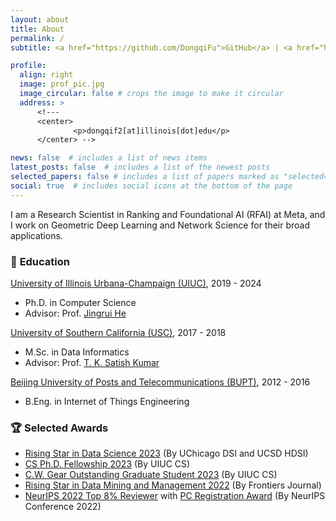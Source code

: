 ```yaml
---
layout: about
title: About
permalink: /
subtitle: <a href="https://github.com/DongqiFu">GitHub</a> | <a href="https://scholar.google.com/citations?user=WByXZAcAAAAJ&hl=en">Google Scholar</a> | <a href="https://twitter.com/DongqiFu_UIUC">Twitter</a>

profile:
  align: right
  image: prof_pic.jpg
  image_circular: false # crops the image to make it circular
  address: >
      <!---
      <center>
              <p>dongqif2[at]illinois[dot]edu</p>
      </center> -->

news: false  # includes a list of news items
latest_posts: false  # includes a list of the newest posts
selected_papers: false # includes a list of papers marked as "selected={true}"
social: true  # includes social icons at the bottom of the page
---
```


I am a Research Scientist in Ranking and Foundational AI (RFAI) at Meta, and I work on Geometric Deep Learning and Network Science for their broad applications.

### 🏫 **Education**
[University of Illinois Urbana-Champaign (UIUC)](https://illinois.edu/), 2019 - 2024
* Ph.D. in Computer Science
* Advisor: Prof. [Jingrui He](https://www.hejingrui.org/)

[University of Southern California (USC)](https://www.usc.edu/), 2017 - 2018
* M.Sc. in Data Informatics
* Advisor: Prof. [T. K. Satish Kumar](http://www.tkskwork.org/)

[Beijing University of Posts and Telecommunications (BUPT)](https://en.wikipedia.org/wiki/Beijing_University_of_Posts_and_Telecommunications), 2012 - 2016 
* B.Eng. in Internet of Things Engineering

<!---
### 🏭 **Industry Experience**
[AI at Meta](https://ai.meta.com/research/), Sunnyvale CA, May 2023 - Oct 2023
* Research Scientist Intern, Ranking & Foundational AI
* Scalable Graph Transformer Models

[IBM Thomas J. Watson Research](https://research.ibm.com/labs/yorktown-heights), Yorktown Heights NY, May 2022 - Aug 2022
* Research Intern, Impact Science
* Multivariate Time-Series Forecasting and Anomaly Detection
-->

### 🏆 **Selected Awards**
* [Rising Star in Data Science 2023](https://datascience.uchicago.edu/research/postdoctoral-programs/rising-stars-in-data-science-2/2023-rising-stars/) (By UChicago DSI and UCSD HDSI)
* [CS Ph.D. Fellowship 2023](https://grad.illinois.edu/fellowship/fellows) (By UIUC CS)
* [C.W. Gear Outstanding Graduate Student 2023](https://cs.illinois.edu/about/awards/graduate-fellowships-awards/cw-gear-outstanding-graduate-student) (By UIUC CS)
* [Rising Star in Data Mining and Management 2022](https://www.frontiersin.org/research-topics/37426/rising-stars-in-data-mining-and-management-2022) (By Frontiers Journal)
* [NeurIPS 2022 Top 8% Reviewer](https://neurips.cc/Conferences/2022/ProgramCommittee) with [PC Registration Award](https://nips.cc/Conferences/2020/PaperInformation/AC-SACGuidelines) (By NeurIPS Conference 2022)

<!--- 
* [SIAM Student Travel Award](https://www.siam.org/conferences/conference-support/siam-student-travel-awards) (To attend SDM' 2024)
* [**Rising Star in Data Science 2023**](https://datascience.uchicago.edu/research/postdoctoral-programs/rising-stars-in-data-science-2/2023-rising-stars/) (By UChicago and UC San Diego)
* [CS Ph.D. Fellowship 2023](https://grad.illinois.edu/fellowship/fellows) (By UIUC CS Department)
* [**C.W. Gear Outstanding Graduate Student 2023**](https://cs.illinois.edu/about/awards/graduate-fellowships-awards/cw-gear-outstanding-graduate-student) (Annually Honor One Graduate Student in UIUC CS Department)
* [Conference Presentation Award 2023](https://grad.illinois.edu/general/travelaward) (By UIUC Graduate College)
* [NSF Student Travel Award](https://www.wsdm-conference.org/2023/attending/nsf-student-travel-awards) (To attend WSDM' 2023)
* [**Rising Star in Data Mining and Management 2022**](https://www.frontiersin.org/research-topics/37426/rising-stars-in-data-mining-and-management-2022) (By [Frontiers Journal](https://www.frontiersin.org/articles/10.3389/fdata.2023.1201798/full))
* [**NeurIPS 2022 Top 8% Reviewer**](https://neurips.cc/Conferences/2022/ProgramCommittee) with [PC Registration Award](https://nips.cc/Conferences/2020/PaperInformation/AC-SACGuidelines) (By NeurIPS' 2022)
* [NSF/SIGWEB Student Travel Grant](https://www.cikm2022.org/nsf-travel-grants) (To attend CIKM' 2022)
* [NSF/SIGKDD Student Registration Award](https://kdd.org/kdd2022/cfStudentTravel.html) (To attend KDD' 2022)
* [ACM/SIGIR Student Travel Grant](https://sigir.org/sigir2021/registration/) (To attend SIGIR' 2021)
* [ACM/SIGIR Student Travel Grant](https://sigir.org/general-information/travel-grants/) (To attend CIKM' 2020)
* [NSF/SIGKDD Student Registration Award](https://www.kdd.org/kdd2020/calls/view/kdd-2020-call-for-student-registration-award-applications) (To attend KDD' 2020)
-->
